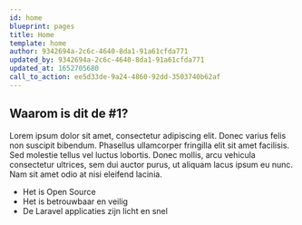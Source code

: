 ```yaml
---
id: home
blueprint: pages
title: Home
template: home
author: 9342694a-2c6c-4640-8da1-91a61cfda771
updated_by: 9342694a-2c6c-4640-8da1-91a61cfda771
updated_at: 1652705680
call_to_action: ee5d33de-9a24-4860-92dd-3503740b62af
---
```

## Waarom is dit de #1?

Lorem ipsum dolor sit amet, consectetur adipiscing elit. Donec varius felis non suscipit bibendum. Phasellus ullamcorper fringilla elit sit amet facilisis. Sed molestie tellus vel luctus lobortis. Donec mollis, arcu vehicula consectetur ultrices, sem dui auctor purus, ut aliquam lacus ipsum eu nunc. Nam sit amet odio at nisi eleifend lacinia.

- Het is Open Source
- Het is betrouwbaar en veilig
- De Laravel applicaties zijn licht en snel